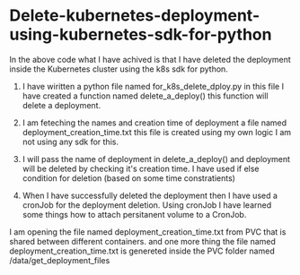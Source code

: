 # Delete-kubernetes-deployment-using-kubernetes-sdk-for-python

In the above code what I have achived is that I have deleted the deployment inside the Kubernetes cluster using the k8s sdk for
python.

1. I have wiritten a python file named for_k8s_delete_dploy.py in this file I have created a function named delete_a_deploy() 
this function will delete a deployment.

2. I am feteching the names and creation time of deployment a file named deployment_creation_time.txt this file is created using 
my own logic I am not using any sdk for this.

3. I will pass the name of deployment in delete_a_deploy() and deployment will be deleted by checking it's creation time.
I have used if else condition for deletion (based on some time constratients)

4. When I have successfully deleted the deployment then I have used a cronJob for the deployment deletion.
Using cronJob I have learned some things how to attach persitanent volume to a CronJob.

I am opening the file named deployment_creation_time.txt from PVC that is shared between different containers.
and one more thing the file named deployment_creation_time.txt is genereted inside the PVC folder named /data/get_deployment_files

